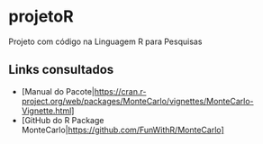 # projetoR
Projeto com código na Linguagem R para Pesquisas

## Links consultados

* [Manual do Pacote|https://cran.r-project.org/web/packages/MonteCarlo/vignettes/MonteCarlo-Vignette.html]
* [GitHub do R Package MonteCarlo|https://github.com/FunWithR/MonteCarlo]
